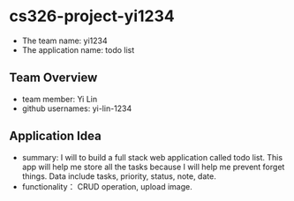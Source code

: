 # cs326-project-yi1234

- The team name: yi1234
- The application name: todo list

## Team Overview

- team member: Yi Lin
- github usernames: yi-lin-1234

## Application Idea

- summary: I will to build a full stack web application called todo list. This app will help me store all the tasks because I will help me prevent forget things. Data include tasks, priority, status, note, date. 
- functionality： CRUD operation, upload image.


